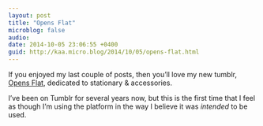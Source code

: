 ```yaml
---
layout: post
title: "Opens Flat"
microblog: false
audio: 
date: 2014-10-05 23:06:55 +0400
guid: http://kaa.micro.blog/2014/10/05/opens-flat.html
---
```

<p>If you enjoyed my last couple of posts, then you&rsquo;ll love my new tumblr, <a href="http://opensflat.tumblr.com">Opens Flat</a>, dedicated to stationary &amp; accessories.</p>

<p>I&rsquo;ve been on Tumblr for several years now, but this is the first time that I feel as though I&rsquo;m using the platform in the way I believe it was <em>intended</em> to be used.</p>
